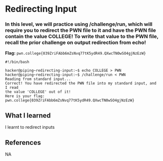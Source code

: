 # Redirecting Input

### In this level, we will practice using /challenge/run, which will require you to redirect the PWN file to it and have the PWN file contain the value COLLEGE! To write that value to the PWN file, recall the prior challenge on output redirection from echo!

**Flag:** `pwn.college{039ZriFAbb6mZsNvq77tK5ydR49.QXwcTN0wSO4gjNzEzW}`

```
#!/bin/bash

hacker@piping~redirecting-input:~$ echo COLLEGE > PWN
hacker@piping~redirecting-input:~$ /challenge/run < PWN
Reading from standard input...
Correct! You have redirected the PWN file into my standard input, and I read
the value 'COLLEGE' out of it!
Here is your flag:
pwn.college{039ZriFAbb6mZsNvq77tK5ydR49.QXwcTN0wSO4gjNzEzW}
```

## What I learned

I learnt to redirect inputs

## References

NA
